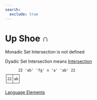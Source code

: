 ```yaml
---
search:
  exclude: true
---
```

<h1 class="heading"><span class="name">Up Shoe</span> <span class="command">∩</span></h1>

Monadic Set Intersection is not defined

Dyadic Set Intersection means
[Intersection](../primitive-functions/intersection.md)
```apl
      22 'ab' 'fg' ∩ 'a' 'ab' 22
┌──┬──┐
│22│ab│
└──┴──┘
```
[Language Elements](./language-elements.md)


